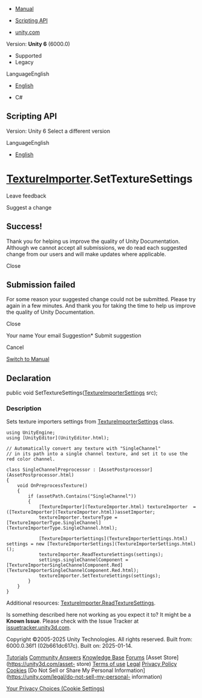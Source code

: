 [ ]()

  * [Manual](../Manual/index.html)
  * [Scripting API](../ScriptReference/index.html)

  * [unity.com](https://unity.com/)

Version: **Unity 6** (6000.0)

  * Supported
  * Legacy

LanguageEnglish

  * [English]()

  * C#

[ ](https://docs.unity3d.com)

## Scripting API

Version: Unity 6 Select a different version

LanguageEnglish

  * [English]()

#  [TextureImporter](TextureImporter.html).SetTextureSettings

Leave feedback

Suggest a change

## Success!

Thank you for helping us improve the quality of Unity Documentation. Although
we cannot accept all submissions, we do read each suggested change from our
users and will make updates where applicable.

Close

## Submission failed

For some reason your suggested change could not be submitted. Please <a>try
again</a> in a few minutes. And thank you for taking the time to help us
improve the quality of Unity Documentation.

Close

Your name Your email Suggestion* Submit suggestion

Cancel

[Switch to Manual](../Manual/class-TextureImporter.html "Go to TextureImporter
Component in the Manual")

## Declaration

public void
SetTextureSettings([TextureImporterSettings](TextureImporterSettings.html)
src);

### Description

Sets texture importers settings from
[TextureImporterSettings](TextureImporterSettings.html) class.

    
    
    using UnityEngine;
    using [UnityEditor](UnityEditor.html);  
      
    // Automatically convert any texture with "SingleChannel"
    // in its path into a single channel texture, and set it to use the red color channel.  
      
    class SingleChannelPreprocessor : [AssetPostprocessor](AssetPostprocessor.html)
    {
        void OnPreprocessTexture()
        {
            if (assetPath.Contains("SingleChannel"))
            {
                [TextureImporter](TextureImporter.html) textureImporter  = ([TextureImporter](TextureImporter.html))assetImporter;
                textureImporter.textureType = [TextureImporterType.SingleChannel](TextureImporterType.SingleChannel.html);
                
                [TextureImporterSettings](TextureImporterSettings.html) settings = new [TextureImporterSettings](TextureImporterSettings.html)();
                textureImporter.ReadTextureSettings(settings);
                settings.singleChannelComponent = [TextureImporterSingleChannelComponent.Red](TextureImporterSingleChannelComponent.Red.html);
                textureImporter.SetTextureSettings(settings);
            }
        }
    }

Additional resources:
[TextureImporter.ReadTextureSettings](TextureImporter.ReadTextureSettings.html).

Is something described here not working as you expect it to? It might be a
**Known Issue**. Please check with the Issue Tracker at
[issuetracker.unity3d.com](https://issuetracker.unity3d.com).

Copyright ©2005-2025 Unity Technologies. All rights reserved. Built from:
6000.0.36f1 (02b661dc617c). Built on: 2025-01-14.

[Tutorials](https://unity3d.com/learn) [Community
Answers](https://answers.unity3d.com) [Knowledge
Base](https://support.unity3d.com/hc/en-us)
[Forums](https://forum.unity3d.com) [Asset Store](https://unity3d.com/asset-
store) [Terms of use](https://docs.unity3d.com/Manual/TermsOfUse.html)
[Legal](https://unity.com/legal) [Privacy
Policy](https://unity.com/legal/privacy-policy)
[Cookies](https://unity.com/legal/cookie-policy) [Do Not Sell or Share My
Personal Information](https://unity.com/legal/do-not-sell-my-personal-
information)

[Your Privacy Choices (Cookie Settings)](javascript:void\(0\);)

